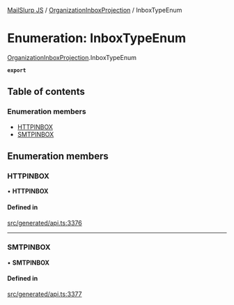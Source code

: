 [MailSlurp JS](../README.md) / [OrganizationInboxProjection](../modules/OrganizationInboxProjection.md) / InboxTypeEnum

# Enumeration: InboxTypeEnum

[OrganizationInboxProjection](../modules/OrganizationInboxProjection.md).InboxTypeEnum

**`export`**

## Table of contents

### Enumeration members

- [HTTPINBOX](OrganizationInboxProjection.InboxTypeEnum.md#httpinbox)
- [SMTPINBOX](OrganizationInboxProjection.InboxTypeEnum.md#smtpinbox)

## Enumeration members

### HTTPINBOX

• **HTTPINBOX**

#### Defined in

[src/generated/api.ts:3376](https://github.com/mailslurp/mailslurp-client/blob/5a5ba59/src/generated/api.ts#L3376)

___

### SMTPINBOX

• **SMTPINBOX**

#### Defined in

[src/generated/api.ts:3377](https://github.com/mailslurp/mailslurp-client/blob/5a5ba59/src/generated/api.ts#L3377)
